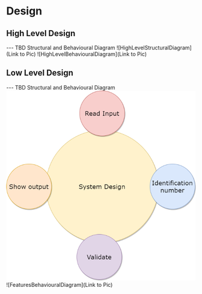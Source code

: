 # Design

## High Level Design 

--- TBD Structural and Behavioural Diagram
![HighLevelStructuralDiagram](Link to Pic)
![HighLevelBehaviouralDiagram](Link to Pic)

## Low Level Design 

--- TBD Structural and Behavioural Diagram
![FeaturesLevelStructuralDiagram](https://github.com/praveenct7/Ltts_Mini_Project/blob/67539e76311f057b8c6e59b749c24330fd10f392/2_Architecture/Behavior%20Diagrams/system_design.png)
![FeaturesBehaviouralDiagram](Link to Pic)
